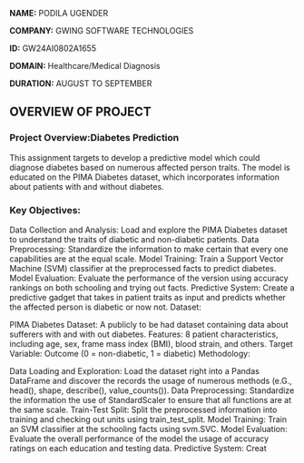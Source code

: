 **NAME:** PODILA UGENDER 

**COMPANY:** GWING SOFTWARE TECHNOLOGIES

**ID:** GW24AI0802A1655

**DOMAIN:** Healthcare/Medical Diagnosis

**DURATION:** AUGUST TO SEPTEMBER



## OVERVIEW OF PROJECT

### Project Overview:Diabetes Prediction

This assignment targets to develop a predictive model which could diagnose diabetes based on numerous affected person traits. The model is educated on the PIMA Diabetes dataset, which incorporates information about patients with and without diabetes.

### Key Objectives:

Data Collection and Analysis: Load and explore the PIMA Diabetes dataset to understand the traits of diabetic and non-diabetic patients.
Data Preprocessing: Standardize the information to make certain that every one capabilities are at the equal scale.
Model Training: Train a Support Vector Machine (SVM) classifier at the preprocessed facts to predict diabetes.
Model Evaluation: Evaluate the performance of the version using accuracy rankings on both schooling and trying out facts.
Predictive System: Create a predictive gadget that takes in patient traits as input and predicts whether the affected person is diabetic or now not.
Dataset:

PIMA Diabetes Dataset: A publicly to be had dataset containing data about sufferers with and with out diabetes.
Features: 8 patient characteristics, including age, sex, frame mass index (BMI), blood strain, and others.
Target Variable: Outcome (0 = non-diabetic, 1 = diabetic)
Methodology:

Data Loading and Exploration: Load the dataset right into a Pandas DataFrame and discover the records the usage of numerous methods (e.G., head(), shape, describe(), value_counts()).
Data Preprocessing: Standardize the information the use of StandardScaler to ensure that all functions are at the same scale.
Train-Test Split: Split the preprocessed information into training and checking out units using train_test_split.
Model Training: Train an SVM classifier at the schooling facts using svm.SVC.
Model Evaluation: Evaluate the overall performance of the model the usage of accuracy ratings on each education and testing data.
Predictive System: Creat
